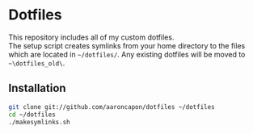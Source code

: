 Dotfiles
========
This repository includes all of my custom dotfiles.  
The setup script creates symlinks from your home directory to the files which are
located in `~/dotfiles/`. Any existing dotfiles will be moved to `~\dotfiles_old\`.



Installation
------------

``` bash
git clone git://github.com/aaroncapon/dotfiles ~/dotfiles
cd ~/dotfiles
./makesymlinks.sh
```
